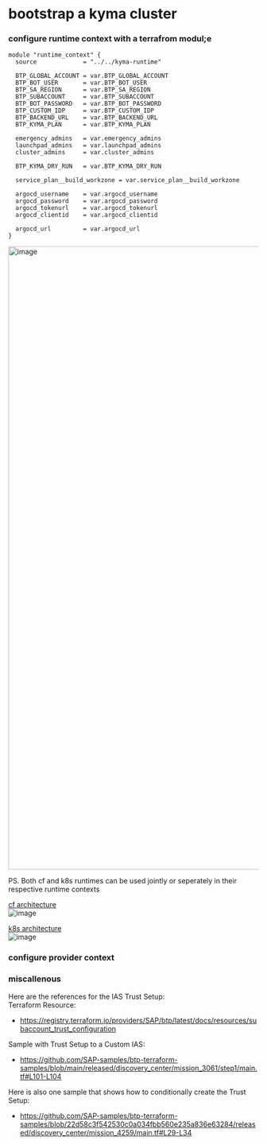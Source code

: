 bootstrap a kyma cluster
==============

### configure runtime context with a terrafrom modul;e

```
module "runtime_context" {
  source             = "../../kyma-runtime"

  BTP_GLOBAL_ACCOUNT = var.BTP_GLOBAL_ACCOUNT
  BTP_BOT_USER       = var.BTP_BOT_USER
  BTP_SA_REGION      = var.BTP_SA_REGION
  BTP_SUBACCOUNT     = var.BTP_SUBACCOUNT
  BTP_BOT_PASSWORD   = var.BTP_BOT_PASSWORD
  BTP_CUSTOM_IDP     = var.BTP_CUSTOM_IDP
  BTP_BACKEND_URL    = var.BTP_BACKEND_URL
  BTP_KYMA_PLAN      = var.BTP_KYMA_PLAN
   
  emergency_admins   = var.emergency_admins
  launchpad_admins   = var.launchpad_admins
  cluster_admins     = var.cluster_admins

  BTP_KYMA_DRY_RUN   = var.BTP_KYMA_DRY_RUN

  service_plan__build_workzone = var.service_plan__build_workzone

  argocd_username    = var.argocd_username
  argocd_password    = var.argocd_password
  argocd_tokenurl    = var.argocd_tokenurl
  argocd_clientid    = var.argocd_clientid

  argocd_url         = var.argocd_url
}
```


<img width="1254" alt="image" src="https://github.com/user-attachments/assets/742bc0db-512a-4b81-83c2-7dc9b1833f66">




PS.
Both cf and k8s runtimes can be used jointly or seperately in their respective runtime contexts



[cf architecture](https://docs.cloudfoundry.org/concepts/architecture/)  
![image](https://github.com/user-attachments/assets/83226447-29d4-4ae4-89d7-47354154dd9f)


[k8s architecture](https://phoenixnap.com/kb/understanding-kubernetes-architecture-diagrams)  
![image](https://github.com/user-attachments/assets/649532ff-d679-4ea9-884d-c3fbd6edc528)


### configure provider context


### miscallenous

Here are the references for the IAS Trust Setup:  
Terraform Resource: 
  * https://registry.terraform.io/providers/SAP/btp/latest/docs/resources/subaccount_trust_configuration  


Sample with Trust Setup to a Custom IAS:  
  * https://github.com/SAP-samples/btp-terraform-samples/blob/main/released/discovery_center/mission_3061/step1/main.tf#L101-L104  

Here is also one sample that shows how to conditionally create the Trust Setup:  
  * https://github.com/SAP-samples/btp-terraform-samples/blob/22d58c3f542530c0a034fbb560e235a836e63284/released/discovery_center/mission_4259/main.tf#L29-L34  

